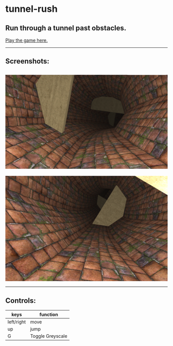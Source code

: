 # tunnel-rush
Run through a tunnel past obstacles.
---
<a href="artspie.github.io">Play the game here.</a>

---
## Screenshots:
<img src="https://github.com/ramkishore07s/Tunnel-Rush/blob/master/images/game.png?raw=true"></img>
---
<img src="https://github.com/ramkishore07s/tunnel-rush/blob/master/images/game2.png?raw=true"></img>

---
## Controls:
| keys|function|
|----------|-------------|
|left/right|move|
|up|jump|
|G|Toggle Greyscale|
